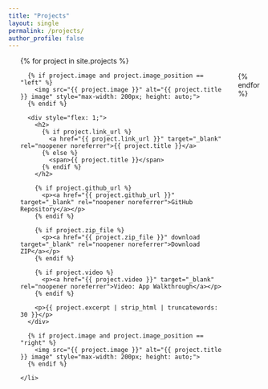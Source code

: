 ```yaml
---
title: "Projects"
layout: single
permalink: /projects/
author_profile: false
---
```


<ul>
  {% for project in site.projects %}
    <li style="display: flex; gap: 1.5em; margin-bottom: 3em; align-items: flex-start; flex-direction: row;">

      {% if project.image and project.image_position == "left" %}
        <img src="{{ project.image }}" alt="{{ project.title }} image" style="max-width: 200px; height: auto;">
      {% endif %}

      <div style="flex: 1;">
        <h2>
          {% if project.link_url %}
            <a href="{{ project.link_url }}" target="_blank" rel="noopener noreferrer">{{ project.title }}</a>
          {% else %}
            <span>{{ project.title }}</span>
          {% endif %}
        </h2>

        {% if project.github_url %}
          <p><a href="{{ project.github_url }}" target="_blank" rel="noopener noreferrer">GitHub Repository</a></p>
        {% endif %}

        {% if project.zip_file %}
          <p><a href="{{ project.zip_file }}" download target="_blank" rel="noopener noreferrer">Download ZIP</a></p>
        {% endif %}

        {% if project.video %}
          <p><a href="{{ project.video }}" target="_blank" rel="noopener noreferrer">Video: App Walkthrough</a></p>
        {% endif %}

        <p>{{ project.excerpt | strip_html | truncatewords: 30 }}</p>
      </div>

      {% if project.image and project.image_position == "right" %}
        <img src="{{ project.image }}" alt="{{ project.title }} image" style="max-width: 200px; height: auto;">
      {% endif %}

    </li>
  {% endfor %}
</ul>
